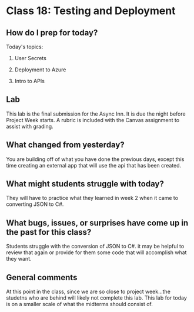 # Class 18: Testing and Deployment

## How do I prep for today?

Today's topics:
1. User Secrets
1. Deployment to Azure

2. Intro to APIs

## Lab
This lab is the final submission for the Async Inn. It is due the night before Project Week starts. A rubric is included with the Canvas assignment to assist with grading. 

## What changed from yesterday? 
You are building off of what you have done the previous days, except this time 
creating an external app that will use the api that has been created. 

## What might students struggle with today?  
They will have to practice what they learned in week 2 when it came to converting JSON to C#. 

## What bugs, issues, or surprises have come up in the past for this class?
Students struggle with the conversion of JSON to C#. it may be helpful to review that again
or provide for them some code that will accomplish what they want.

## General comments
At this point in the class, since we are so close to project week...the studetns who are
behind will likely not complete this lab. This lab for today is on a smaller scale of what the midterms
should consist of.